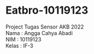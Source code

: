 # Eatbro-10119123
Project Tugas Sensor AKB 2022 <br>
Nama : Angga Cahya Abadi <br>
NIM : 10119123 <br>
Kelas : IF-3
